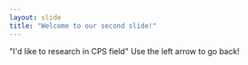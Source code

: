 ```yaml
---
layout: slide
title: "Welcome to our second slide!"
---
```

"I'd like to research in CPS field"
Use the left arrow to go back!
